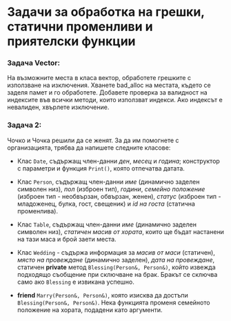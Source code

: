 # Задачи за обработка на грешки, статични променливи и приятелски функции

### Задача Vector: 
На възможните места в класа вектор, обработете грешките с използване на изключения. Хванете bad_alloc на местата, където се заделя памет и го обработете. Добавете проверка за валидност на индексите във всички методи, които използват индекси. Ако индексът е невалиден, хвърлете изключение.

### Задача 2:
Чочко и Чочка решили да се женят. За да им помогнете с организацията, трябва да напишете следните класове:
- Клас `Date`, съдържащ член-данни *ден*, *месец* и *година*; конструктор с параметри и функция `Print()`, която отпечатва датата.

- Клас `Person`, съдържащ член-данни *име* (динамично заделен символен низ), *пол* (изброен тип), *години*, *семейно положение* (изброен тип - необвързан, обвързан, женен), *статус* (изброен тип - младоженец, булка, гост, свещеник) и *id на госта* (статична променлива).

- Клас `Table`, съдържащ член-данни *име* (динамично заделен символен низ), *статичен масив от хората*, които ще бъдат настанени на тази маса и брой заети места.

- Клас `Wedding` - съдържа информация за *масив от маси* (статичен), *място на провеждане* (динамично заделен), *дата на провеждане*, статичен **private** метод `Blessing(Person&, Person&)`, който извежда подходящо съобщение при сключване на брак. Бракът се сключва само ако `Blessing` е извикана успешно. 

- **friend** `Marry(Person&, Person&)`, която изисква да достъпи `Blessing(Person&, Person&)`. Нека функцията променя семейното положение на хората, подадени като аргументи.
